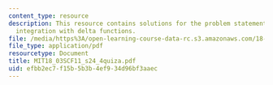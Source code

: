 ```yaml
---
content_type: resource
description: This resource contains solutions for the problem statements related to
  integration with delta functions.
file: /media/https%3A/open-learning-course-data-rc.s3.amazonaws.com/18-03sc-differential-equations-fall-2011/efbb2ec7f15b5b3b4ef934d96bf3aaec_MIT18_03SCF11_s24_4quiza.pdf
file_type: application/pdf
resourcetype: Document
title: MIT18_03SCF11_s24_4quiza.pdf
uid: efbb2ec7-f15b-5b3b-4ef9-34d96bf3aaec
---
```

